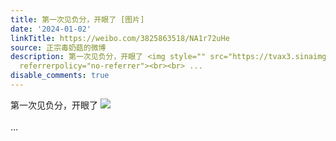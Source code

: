 ```yaml
---
title: 第一次见负分，开眼了 [图片]
date: '2024-01-02'
linkTitle: https://weibo.com/3825863518/NA1r72uHe
source: 正宗毒奶菇的微博
description: 第一次见负分，开眼了 <img style="" src="https://tvax3.sinaimg.cn/large/e40a0b5ely1hlfmgbvgukj20zo256x6p.jpg"
  referrerpolicy="no-referrer"><br><br> ...
disable_comments: true
---
```

第一次见负分，开眼了 <img style="" src="https://tvax3.sinaimg.cn/large/e40a0b5ely1hlfmgbvgukj20zo256x6p.jpg" referrerpolicy="no-referrer"><br><br> ...
